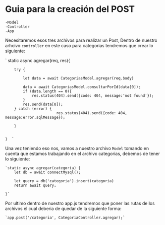 Guia para la creación  del POST
================================

```
-Model
-Controller
-App
```

Necesitaremos esos tres archivos para realizar un Post,
Dentro de nuestro arhcivo `controller` en este caso para categorias tendremos que crear lo siguiente:

` static async agregar(req, res){
       
        try {

            let data = await CategoriasModel.agregar(req.body)
        
            data = await CategoriasModel.consultarPorId(data[0]);
            if (data.length == 0){
                res.status(404).send({code: 404, message:'not found'});
            }
            res.send(data[0]);
        } catch (error) {
                           res.status(404).send({code: 404, message:error.sqlMessage});
 
        }
        
       
    }  ` 

Una vez teniendo eso nos, vamos a nuestro archivo `Model` tomando  en cuenta que estamos trabajando en el archivo categorias, debemos de  tener lo siguiente:

    `static async agregar(categoria) {
        let db = await connectMysql();

        let query = db('categoria').insert(categoria)
        return await query;
        
    }`

Por ultimo dentro de nuestro app.js tendremos que poner las rutas de los archivos el cual deberia de quedar de la siguiente forma:

    `app.post('/categoria', CategoriaController.agregar);`

 